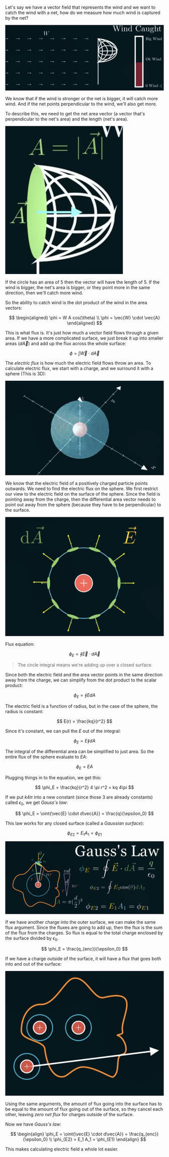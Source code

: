 Let's say we have a vector field that represents the wind and we want to catch the wind with a net, how do we measure how much wind is captured by the net?

![](../Assets/wind-analogy-flux.png)

We know that if the wind is stronger or the net is bigger, it will catch more wind. And if the net points perpendicular to the wind, we'll also get more.

To describe this, we need to get the net area vector (a vector that's perpendicular to the net's area) and the length (net's area).

![](../Assets/wind-net-vector-flux.png)

If the circle has an area of 5 then the vector will have the length of 5. If the wind is bigger, the net's area is bigger, or they point more in the same direction, then we'll catch more wind.

So the ability to catch wind is the dot product of the wind in the area vectors:

$$
\begin{aligned}
\phi = W A cos(\theta)
\\
\phi = \vec{W} \cdot \vec{A}
\end{aligned}
$$

This is what flux is. It's just how much a vector field flows through a given area. If we have a more complicated surface, we just break it up into smaller areas ($d\vec{A}$) and add up the flux across the whole surface:

$$
\phi = \int{\vec{W} \cdot d\vec{A}}
$$

The *electric flux* is how much the electric field flows throw an area. To calculate electric flux, we start with a charge, and we surround it with a sphere (This is 3D):

![](../Assets/charge-sphere-flux.png)

We know that the electric field of a positively charged particle points outwards. We need to find the electric flux on the sphere. We first restrict our view to the electric field on the surface of the sphere. Since the field is pointing away from the charge, then the differential area vector needs to point out away from the sphere (because they have to be perpendicular) to the surface. 

![](../Assets/electric-flux-sphere-field.png)

Flux equation:

$$
\phi_E = \oint{\vec{E} \cdot d\vec{A}}
$$

> The circle integral means we're adding up over a closed surface.

Since both the electric field and the area vector points in the same direction away from the charge, we can simplify from the dot product to the scalar product:

$$
\phi_E = \oint E dA
$$

The electric field is a function of radius, but in the case of the sphere, the radius is constant:

$$
E(r) = \frac{kq}{r^2}
$$

Since it's constant, we can pull the $E$ out of the integral:

$$
\phi_E = E \oint{dA}
$$

The integral of the differential area can be simplified to just area. So the entire flux of the sphere evaluate to $EA$:

$$
\phi_E = E A
$$

Plugging things in to the equation, we get this:

$$
\phi_E = \frac{kq}{r^2} 4 \pi r^2 = kq 4\pi
$$

If we put $k4\pi$ into a new constant (since those 3 are already constants) called $\epsilon_0$, we get *Gauss's law*:

$$
\phi_E = \oint{\vec{E} \cdot d\vec{A}} = \frac{q}{\epsilon_0}
$$

This law works for any closed surface (called a *Gaussian surface*):

$$
\phi_{E2} = E_1 A_1 = \phi_{E1}
$$

![](../Assets/gauss-surface-law.png)

If we have another charge into the outer surface, we can make the same flux argument. Since the fluxes are going to add up, then the flux is the sum of the flux from the charges. So flux is equal to the total charge enclosed by the surface divided by $\epsilon_0$.

$$
\phi_E = \frac{q_{enc}}{\epsilon_0}
$$

If we have a charge outside of the surface, it will have a flux that goes both into and out of the surface:

![](../Assets/charge-flux-outside-of-surface.png)

Using the same arguments, the amount of flux going into the surface has to be equal to the amount of flux going out of the surface, so they cancel each other, leaving *zero net flux* for charges outside of the surface.

Now we have *Gauss's law*:

$$
\begin{align}
\phi_E = \oint{\vec{E} \cdot d\vec{A}} = \frac{q_{enc}}{\epsilon_0}
\\
\phi_{E2} = E_1 A_1 = \phi_{E1}
\end{align}
$$

This makes calculating electric field a whole lot easier.